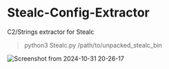 # Stealc-Config-Extractor
C2/Strings extractor for Stealc

> python3 Stealc.py /path/to/unpacked_stealc_bin

![Screenshot from 2024-10-31 20-26-17](https://github.com/user-attachments/assets/bf352819-5c04-4233-a021-0442d4e64f24)

